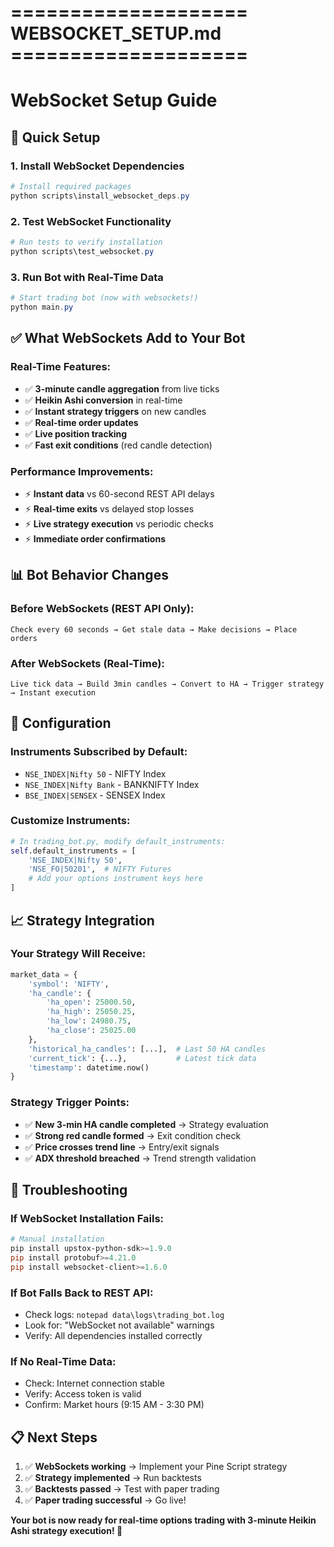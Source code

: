 # ==================== WEBSOCKET_SETUP.md ====================
# WebSocket Setup Guide

## 🚀 Quick Setup

### 1. Install WebSocket Dependencies
```powershell
# Install required packages
python scripts\install_websocket_deps.py
```

### 2. Test WebSocket Functionality  
```powershell
# Run tests to verify installation
python scripts\test_websocket.py
```

### 3. Run Bot with Real-Time Data
```powershell
# Start trading bot (now with websockets!)
python main.py
```

## ✅ What WebSockets Add to Your Bot

### **Real-Time Features:**
- ✅ **3-minute candle aggregation** from live ticks
- ✅ **Heikin Ashi conversion** in real-time
- ✅ **Instant strategy triggers** on new candles
- ✅ **Real-time order updates** 
- ✅ **Live position tracking**
- ✅ **Fast exit conditions** (red candle detection)

### **Performance Improvements:**
- ⚡ **Instant data** vs 60-second REST API delays
- ⚡ **Real-time exits** vs delayed stop losses
- ⚡ **Live strategy execution** vs periodic checks
- ⚡ **Immediate order confirmations**

## 📊 Bot Behavior Changes

### **Before WebSockets (REST API Only):**
```
Check every 60 seconds → Get stale data → Make decisions → Place orders
```

### **After WebSockets (Real-Time):**
```
Live tick data → Build 3min candles → Convert to HA → Trigger strategy → Instant execution
```

## 🔧 Configuration

### **Instruments Subscribed by Default:**
- `NSE_INDEX|Nifty 50` - NIFTY Index
- `NSE_INDEX|Nifty Bank` - BANKNIFTY Index  
- `BSE_INDEX|SENSEX` - SENSEX Index

### **Customize Instruments:**
```python
# In trading_bot.py, modify default_instruments:
self.default_instruments = [
    'NSE_INDEX|Nifty 50',
    'NSE_FO|50201',  # NIFTY Futures
    # Add your options instrument keys here
]
```

## 📈 Strategy Integration

### **Your Strategy Will Receive:**
```python
market_data = {
    'symbol': 'NIFTY',
    'ha_candle': {
        'ha_open': 25000.50,
        'ha_high': 25050.25, 
        'ha_low': 24980.75,
        'ha_close': 25025.00
    },
    'historical_ha_candles': [...],  # Last 50 HA candles
    'current_tick': {...},           # Latest tick data
    'timestamp': datetime.now()
}
```

### **Strategy Trigger Points:**
- ✅ **New 3-min HA candle completed** → Strategy evaluation
- ✅ **Strong red candle formed** → Exit condition check
- ✅ **Price crosses trend line** → Entry/exit signals
- ✅ **ADX threshold breached** → Trend strength validation

## 🚨 Troubleshooting

### **If WebSocket Installation Fails:**
```powershell
# Manual installation
pip install upstox-python-sdk>=1.9.0
pip install protobuf>=4.21.0
pip install websocket-client>=1.6.0
```

### **If Bot Falls Back to REST API:**
- Check logs: `notepad data\logs\trading_bot.log`
- Look for: "WebSocket not available" warnings
- Verify: All dependencies installed correctly

### **If No Real-Time Data:**
- Check: Internet connection stable
- Verify: Access token is valid
- Confirm: Market hours (9:15 AM - 3:30 PM)

## 📋 Next Steps

1. ✅ **WebSockets working** → Implement your Pine Script strategy
2. ✅ **Strategy implemented** → Run backtests
3. ✅ **Backtests passed** → Test with paper trading  
4. ✅ **Paper trading successful** → Go live!

**Your bot is now ready for real-time options trading with 3-minute Heikin Ashi strategy execution! 🎊**